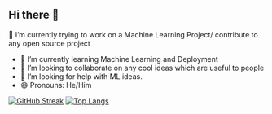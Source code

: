 ## Hi there 👋

 🔭 I’m currently trying to work on a Machine Learning Project/ contribute to any open source project
- 🌱 I’m currently learning Machine Learning and Deployment
- 👯 I’m looking to collaborate on any cool ideas which are useful to people
- 🤔 I’m looking for help with ML ideas.
- 😄 Pronouns: He/Him

[![GitHub Streak](https://streak-stats.demolab.com?user=Pratheek2474&theme=windows-dark&date_format=M%20j%5B%2C%20Y%5D)](https://git.io/streak-stats)
[![Top Langs](https://github-readme-stats.vercel.app/api/top-langs/?username=Pratheek2474)](https://github.com/anuraghazra/github-readme-stats)

